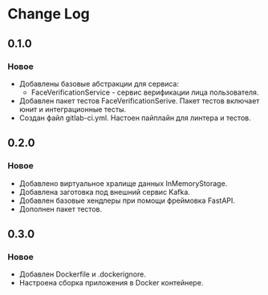 # Change Log

## 0.1.0

### Новое

- Добавлены базовые абстракции для сервиса:
    - FaceVerificationService - сервис верификации лица пользователя.
- Добавлен пакет тестов FaceVerificationSerive. Пакет тестов включает юнит и интеграционные тесты.
- Создан файл gitlab-ci.yml. Настоен пайплайн для линтера и тестов.

## 0.2.0

### Новое

- Добавлено виртуальное хралище данных InMemoryStorage.
- Добавлена заготовка под внешний сервис Kafka.
- Добавлен базовые хендлеры при помощи фреймовка FastAPI.
- Дополнен пакет тестов.

## 0.3.0

### Новое

- Добавлен Dockerfile и .dockerignore.
- Настроена сборка приложения в Docker контейнере.
